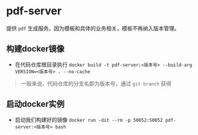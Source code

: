 # pdf-server

提供 `pdf` 生成服务。因为模板和具体的业务相关，模板不再纳入版本管理。

## 构建docker镜像

- 在代码仓库根目录执行
`docker build -t pdf-server:<版本号> --build-arg VERSION=<版本号> . --no-cache`

> 一般来说，代码仓库的分支名即为版本号，通过 `git branch` 获得

## 启动docker实例

- 启动我们构建好的镜像 `docker run -dit --rm -p 50052:50052 pdf-server:<版本号> bash`
